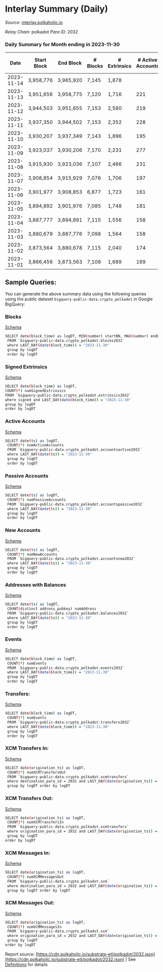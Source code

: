 # Interlay Summary (Daily)

_Source_: [interlay.polkaholic.io](https://interlay.polkaholic.io)

*Relay Chain*: polkadot
*Para ID*: 2032



### Daily Summary for Month ending in 2023-11-30


| Date    | Start Block | End Block | # Blocks | # Extrinsics | # Active Accounts | # Passive Accounts | # New Accounts | # Addresses | # Events  | # Transfers ($USD) | # XCM Transfers In ($USD) | # XCM Transfers Out ($USD) | # XCM In | # XCM Out | Issues |
|---------|-------------|-----------|----------|--------------|-------------------|--------------------|----------------|-------------|-----------|--------------------|---------------------------|----------------------------|----------|-----------|--------|
| 2023-11-14 | 3,958,776 | 3,965,920 | 7,145 | 1,878 |  |  |  |  | 68,658 | 7,868 ($222,322.30) | 12 ($14,599.73) | 14 ($6,414.37) | 63 | 56 |  |
| 2023-11-13 | 3,951,656 | 3,958,775 | 7,120 | 1,716 | 221 | 40 | 12 | 12,984 | 67,558 | 7,909 ($74,840.98) | 7 ($677.66) | 8 ($41,588.68) | 31 | 44 |  |
| 2023-11-12 | 3,944,503 | 3,951,655 | 7,153 | 2,580 | 219 | 39 | 19 | 12,972 | 73,758 | 9,214 ($100,876.62) | 15 ($13,742.07) | 4 ($745.03) | 58 | 66 |  |
| 2023-11-11 | 3,937,350 | 3,944,502 | 7,153 | 2,352 | 228 | 34 | 10 | 12,953 | 71,270 | 7,885 ($124,359.73) | 19 ($10,755.64) | 11 ($837.35) | 56 | 83 |  |
| 2023-11-10 | 3,930,207 | 3,937,349 | 7,143 | 1,896 | 195 | 33 | 11 | 12,943 | 67,685 | 7,609 ($38,198.78) | 14 ($5,806.74) | 9 ($6,157.73) | 23 | 26 |  |
| 2023-11-09 | 3,923,037 | 3,930,206 | 7,170 | 2,231 | 277 | 50 | 20 | 12,932 | 70,706 | 8,084 ($165,675.07) | 12 ($27,946.99) | 13 ($27,000.81) | 102 | 64 |  |
| 2023-11-08 | 3,915,930 | 3,923,036 | 7,107 | 2,466 | 231 | 33 | 13 | 12,912 | 70,388 | 7,666 ($179,451.16) | 10 ($16,728.14) | 12 ($13,763.21) | 31 | 31 |  |
| 2023-11-07 | 3,908,854 | 3,915,929 | 7,076 | 1,706 | 197 | 30 | 10 | 12,899 | 67,047 | 7,678 ($1,108,143.76) | 15 ($79,559.35) | 6 ($18,935.44) | 42 | 60 |  |
| 2023-11-06 | 3,901,977 | 3,908,853 | 6,877 | 1,723 | 161 | 30 | 11 | 12,889 | 65,412 | 7,323 ($81,370.34) | 15 ($14,936.35) | 2 ($4,910.23) | 40 | 40 |  |
| 2023-11-05 | 3,894,892 | 3,901,976 | 7,085 | 1,748 | 181 | 31 | 4 | 12,878 | 66,828 | 7,540 ($122,900.77) | 10 ($14,850.90) | 4 ($664.88) | 30 | 39 |  |
| 2023-11-04 | 3,887,777 | 3,894,891 | 7,115 | 1,556 | 158 | 26 |  | 12,874 | 67,300 | 7,426 ($48,695.47) | 2 ($52.55) | 1 ($1,327.45) | 15 | 18 |  |
| 2023-11-03 | 3,880,679 | 3,887,776 | 7,098 | 1,564 | 158 | 25 | 9 | 12,865 | 65,665 | 7,430 ($52,530.60) | 9 ($1,719.34) | 3 ($967.26) | 33 | 38 |  |
| 2023-11-02 | 3,873,564 | 3,880,678 | 7,115 | 2,040 | 174 | 22 | 4 | 12,856 | 79,186 | 7,584 ($138,536.29) | 13 ($3,391.49) | 5 ($4,343.91) | 41 | 48 |  |
| 2023-11-01 | 3,866,456 | 3,873,563 | 7,108 | 1,689 | 169 | 23 | 5 | 12,852 | 66,582 | 7,660 ($102,121.55) | 12 ($3,479.69) | 1 ($750.54) | 43 | 52 |  |

## Sample Queries:
You can generate the above summary data using the following queries using the public dataset `bigquery-public-data.crypto_polkadot` in Google BigQuery:


### Blocks 

[Schema](https://github.com/colorfulnotion/substrate-etl/blob/main/schema/blocks.json)

```bash
SELECT date(block_time) as logDT, MIN(number) startBN, MAX(number) endBN, COUNT(*) numBlocks 
 FROM `bigquery-public-data.crypto_polkadot.blocks2032`  
 where LAST_DAY(date(block_time)) = "2023-11-30" 
 group by logDT 
 order by logDT
```

### Signed Extrinsics 

[Schema](https://github.com/colorfulnotion/substrate-etl/blob/main/schema/extrinsics.json)

```bash
SELECT date(block_time) as logDT, 
COUNT(*) numSignedExtrinsics 
FROM `bigquery-public-data.crypto_polkadot.extrinsics2032`  
where signed and LAST_DAY(date(block_time)) = "2023-11-30" 
group by logDT 
order by logDT
```

### Active Accounts 

[Schema](https://github.com/colorfulnotion/substrate-etl/blob/main/schema/accountsactive.json)

```bash
SELECT date(ts) as logDT, 
 COUNT(*) numActiveAccounts 
 FROM `bigquery-public-data.crypto_polkadot.accountsactive2032` 
 where LAST_DAY(date(ts)) = "2023-11-30" 
 group by logDT 
 order by logDT
```

### Passive Accounts 

[Schema](https://github.com/colorfulnotion/substrate-etl/blob/main/schema/accountspassive.json)

```bash
SELECT date(ts) as logDT, 
 COUNT(*) numPassiveAccounts 
 FROM `bigquery-public-data.crypto_polkadot.accountspassive2032` 
 where LAST_DAY(date(ts)) = "2023-11-30" 
 group by logDT 
 order by logDT
```

### New Accounts 

[Schema](https://github.com/colorfulnotion/substrate-etl/blob/main/schema/accountsnew.json)

```bash
SELECT date(ts) as logDT, 
 COUNT(*) numNewAccounts 
 FROM `bigquery-public-data.crypto_polkadot.accountsnew2032` 
 where LAST_DAY(date(ts)) = "2023-11-30" 
 group by logDT
 order by logDT
```

### Addresses with Balances 

[Schema](https://github.com/colorfulnotion/substrate-etl/blob/main/schema/balances.json)

```bash
SELECT date(ts) as logDT,
 COUNT(distinct address_pubkey) numAddress 
 FROM `bigquery-public-data.crypto_polkadot.balances2032` 
 where LAST_DAY(date(ts)) = "2023-11-30" 
 group by logDT 
 order by logDT
```

### Events 

[Schema](https://github.com/colorfulnotion/substrate-etl/blob/main/schema/events.json)

```bash
SELECT date(block_time) as logDT, 
 COUNT(*) numEvents 
 FROM `bigquery-public-data.crypto_polkadot.events2032` 
 where LAST_DAY(date(block_time)) = "2023-11-30" 
 group by logDT 
 order by logDT
```

### Transfers:

[Schema](https://github.com/colorfulnotion/substrate-etl/blob/main/schema/transfers.json)

```bash
SELECT date(block_time) as logDT, 
 COUNT(*) numEvents 
 FROM `bigquery-public-data.crypto_polkadot.transfers2032` 
 where LAST_DAY(date(block_time)) = "2023-11-30" 
 group by logDT 
 order by logDT
```

### XCM Transfers In: 

[Schema](https://github.com/colorfulnotion/substrate-etl/blob/main/schema/xcmtransfers.json)

```bash
SELECT date(origination_ts) as logDT, 
 COUNT(*) numXCMTransfersOut 
 FROM `bigquery-public-data.crypto_polkadot.xcmtransfers` 
 where destination_para_id = 2032 and LAST_DAY(date(origination_ts)) = "2023-11-30" 
 group by logDT order by logDT
```

### XCM Transfers Out: 

[Schema](https://github.com/colorfulnotion/substrate-etl/blob/main/schema/xcmtransfers.json)

```bash
SELECT date(origination_ts) as logDT, 
 COUNT(*) numXCMTransfersIn 
 FROM `bigquery-public-data.crypto_polkadot.xcmtransfers` 
 where origination_para_id = 2032 and LAST_DAY(date(origination_ts)) = "2023-11-30" 
 group by logDT 
order by logDT
```

### XCM Messages In: 

[Schema](https://github.com/colorfulnotion/substrate-etl/blob/main/schema/xcm.json)

```bash
SELECT date(origination_ts) as logDT, 
 COUNT(*) numXCMMessagesOut 
 FROM `bigquery-public-data.crypto_polkadot.xcm` 
 where destination_para_id = 2032 and LAST_DAY(date(origination_ts)) = "2023-11-30" 
 group by logDT order by logDT
```

### XCM Messages Out: 

[Schema](https://github.com/colorfulnotion/substrate-etl/blob/main/schema/xcm.json)

```bash
SELECT date(origination_ts) as logDT, 
 COUNT(*) numXCMMessagesIn 
 FROM `bigquery-public-data.crypto_polkadot.xcm` 
 where origination_para_id = 2032 and LAST_DAY(date(origination_ts)) = "2023-11-30" 
 group by logDT 
order by logDT
```


Report source: [https://cdn.polkaholic.io/substrate-etl/polkadot/2032.json](https://cdn.polkaholic.io/substrate-etl/polkadot/2032.json) | See [Definitions](/DEFINITIONS.md) for details
